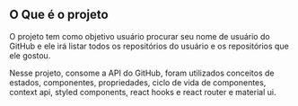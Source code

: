 <h2>O Que é o projeto</h2>
O projeto tem como objetivo usuário procurar seu nome de usuário do GitHub e ele irá 
listar todos os repositórios do usuário e os repositórios que ele gostou.

Nesse projeto, consome a API do GitHub, foram utilizados conceitos de estados, 
componentes, propriedades, ciclo de vida de componentes, context api, styled 
components, react hooks e react router e material ui.
